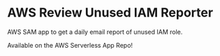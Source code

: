 # AWS Review Unused IAM Reporter

AWS SAM app to get a daily email report of unused IAM role.

Available on the AWS Serverless App Repo!
